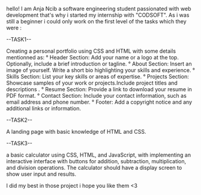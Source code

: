 hello! I am Anja Ncib a software engineering student passionated with web development that's why i started my internship with "CODSOFT".
As i was still a beginner i could only work on the first level of the tasks which they were :

--TASK1--

Creating a personal portfolio using CSS and HTML with some details mentionned as:
° Header Section: Add your name or a logo at the top. Optionally, include a brief introduction or tagline.
° About Section: Insert an image of yourself. Write a short bio highlighting your skills and experience.
° Skills Section: List your key skills or areas of expertise.
° Projects Section: Showcase samples of your work or projects.Include project titles and descriptions .
° Resume Section: Provide a link to download your resume in PDF format.
° Contact Section: Include your contact information, such as email address and phone number.
° Footer: Add a copyright notice and any additional links or information.

--TASK2--

A landing page with basic knowledge of HTML and CSS.

--TASK3--

a basic calculator using CSS, HTML, and JavaScript, with implementing an interactive interface with buttons for addition, subtraction, multiplication, and division operations. The calculator should have a display screen to show user input and results.

I did my best in those project i hope you like them <3 
